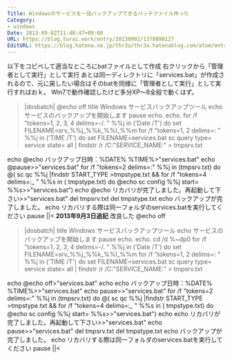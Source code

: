 ```yaml
---
Title: Windowsのサービスを一括バックアップできるバッチファイル作った
Category:
- windows
Date: 2013-09-02T11:48:47+09:00
URL: https://blog.turai.work/entry/20130902/1378090127
EditURL: https://blog.hatena.ne.jp/thr3a/thr3a.hatenablog.com/atom/entry/11696248318757307950
---
```


以下をコピペして適当なところにbatファイルとして作成
右クリックから「管理者として実行」として実行
あとは同一ディレクトリに「services.bat」が作成されるので、元に戻したい場合はそのbatを同様に「管理者として実行」として実行すればおｋ。
Win7で動作確認したけど多分XP～8全般で動くはず。

>|dosbatch|
@echo off
title Windows サービスバックアップツール
echo サービスのバックアップを開始します
pause
echo.
echo.
for /f "tokens=1, 2, 3, 4 delims=-/. " %%j in ('Date /T') do set FILENAME=srv_%%j_%%k_%%l_%%m
for /f "tokens=1, 2 delims=: " %%j in ('TIME /T') do set FILENAME=services.bat
sc query type= service state= all | findstr /r /C:"SERVICE_NAME:" > tmpsrv.txt

echo @echo バックアップ日時：%DATE% %TIME%>"services.bat"
echo @pause>>"services.bat"
for /f "tokens=2 delims=:" %%j in (tmpsrv.txt) do @( sc qc %%j |findstr  START_TYPE >tmpstype.txt &&  for /f "tokens=4 delims=:_ " %%s in ( tmpstype.txt) do @echo sc config  %%j start= %%s>>"services.bat")
echo @echo リカバリが完了しました。再起動して下さい>>"services.bat"
del tmpsrv.txt
del tmpstype.txt
echo バックアップが完了しました。
echo リカバリする際は同一フォルダのservices.batを実行してください
pause
||<
<b>2013年9月3日追記</b>
改良した
@echo off
>|dosbatch|
title Windows サービスバックアップツール
echo サービスのバックアップを開始します
pause
echo.
echo.
cd /d %~dp0
for /f "tokens=1, 2, 3, 4 delims=-/. " %%j in ('Date /T') do set FILENAME=srv_%%j_%%k_%%l_%%m
for /f "tokens=1, 2 delims=: " %%j in ('TIME /T') do set FILENAME=services.bat
sc query type= service state= all | findstr /r /C:"SERVICE_NAME:" > tmpsrv.txt

echo @echo off>"services.bat"
echo echo バックアップ日時：%DATE% %TIME%>>"services.bat"
echo pause>>"services.bat"
for /f "tokens=2 delims=:" %%j in (tmpsrv.txt) do @( sc qc %%j |findstr  START_TYPE >tmpstype.txt &&  for /f "tokens=4 delims=:_ " %%s in ( tmpstype.txt) do @echo sc config  %%j start= %%s>>"services.bat")
echo echo リカバリが完了しました。再起動して下さい>>"services.bat"
echo pause>>"services.bat"
del tmpsrv.txt
del tmpstype.txt
echo バックアップが完了しました。
echo リカバリする際は同一フォルダのservices.batを実行してください
pause
||<
